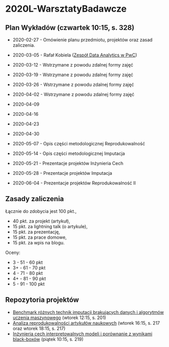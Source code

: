 # 2020L-WarsztatyBadawcze

## Plan Wykładów (czwartek 10:15, s. 328)

* 2020-02-27 - Omówienie planu przedmiotu, projektów oraz zasad zaliczenia.

* 2020-03-05 - Rafał Kobiela ([Zespół Data Analytics w PwC](https://www.pwc.pl/pl/kariera/hello-world-data-analytics.html))

* 2020-03-12 - Wstrzymane z powodu zdalnej formy zajęć

* 2020-03-19 - Wstrzymane z powodu zdalnej formy zajęć

* 2020-03-26 - Wstrzymane z powodu zdalnej formy zajęć

* 2020-04-02 - Wstrzymane z powodu zdalnej formy zajęć

* 2020-04-09 

* 2020-04-16 

* 2020-04-23

* 2020-04-30 

* 2020-05-07 - Opis części metodologicznej Reprodukowalność

* 2020-05-14 - Opis części metodologicznej Imputacja

* 2020-05-21 - Prezentacje projektów Inżynieria Cech

* 2020-05-28 - Prezentacje projektów Imputacja 

* 2020-06-04 - Prezentacje projektów Reprodukowalność II


## Zasady zaliczenia

Łącznie do zdobycia jest 100 pkt., 
- 40 pkt. za projekt (artykuł),
- 15 pkt. za lightning talk (o artykule),
- 15 pkt. za prezentację,
- 15 pkt. za prace domowe,
- 15 pkt. za wpis na blogu.

Oceny:
- 3 - 51 - 60 pkt
- 3+ - 61 - 70 pkt
- 4 - 71 - 80 pkt
- 4+ - 81 - 90 pkt
- 5 - 91 - 100 pkt


## Repozytoria projektów

- [Benchmark różnych technik imputacji brakujących danych i algorytmów uczenia maszynowego](https://github.com/mini-pw/2020L-WarsztatyBadawcze-Imputacja) (wtorek 12:15, s. 201)
- [Analiza reprodukowalności artykułów naukowych](https://github.com/mini-pw/2020L-WarsztatyBadawcze-Reprodukowalnosc) (wtorek 16:15, s. 217 oraz wtorek 18:15, s. 217)
- [Inżynieria cech interpretowalnych modeli i porównanie z wynikami black-boxów](https://github.com/mini-pw/2020L-WarsztatyBadawcze-InzynieriaCech) (piątek 10:15, s. 219)


